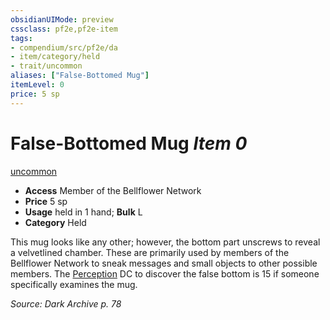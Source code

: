 ```yaml
---
obsidianUIMode: preview
cssclass: pf2e,pf2e-item
tags:
- compendium/src/pf2e/da
- item/category/held
- trait/uncommon
aliases: ["False-Bottomed Mug"]
itemLevel: 0
price: 5 sp
---
```

# False-Bottomed Mug *Item 0*  
[uncommon](../../../rules/traits/uncommon.md)  

- **Access** Member of the Bellflower Network
- **Price** 5 sp
- **Usage** held in 1 hand; **Bulk** L
- **Category** Held

This mug looks like any other; however, the bottom part unscrews to reveal a velvetlined chamber. These are primarily used by members of the Bellflower Network to sneak messages and small objects to other possible members. The [Perception](../../skills.md#Perception) DC to discover the false bottom is 15 if someone specifically examines the mug.

*Source: Dark Archive p. 78*